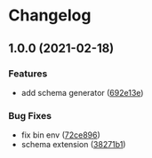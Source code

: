 # Changelog

## 1.0.0 (2021-02-18)


### Features

* add schema generator ([692e13e](https://www.github.com/Coobaha/typed-fastify/commit/692e13e2b57ef98db6bfe51e0967ad682b24362a))


### Bug Fixes

* fix bin env ([72ce896](https://www.github.com/Coobaha/typed-fastify/commit/72ce896f72b9f5919bf29ce32b8c4f98d8576fa6))
* schema extension ([38271b1](https://www.github.com/Coobaha/typed-fastify/commit/38271b173d75cf7194fd72a5a351635623b00bff))
